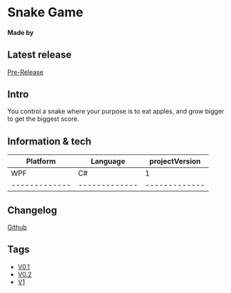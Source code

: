 # Snake Game
#### Made by 

## Latest release
[Pre-Release](https://github.com/WhySoShy/SnakeGame/releases/tag/V1.0)

## Intro
You control a snake where your purpose is to eat apples, and grow bigger to get the biggest score.


## Information & tech


| Platform      |    Language   | projectVersion| 
| ------------- | ------------- | ------------- |
|    WPF        |    C#         |       1       |
| ------------- | ------------- | ------------- |

## Changelog
[Github](https://github.com/WhySoShy/SnakeGame/commit)


## Tags
* [V0.1](https://github.com/WhySoShy/SnakeGame/releases/tag/V0.1)
* [V0.2](https://github.com/WhySoShy/SnakeGame/releases/tag/V0.2)
* [V1](https://github.com/WhySoShy/SnakeGame/releases/tag/V1)
